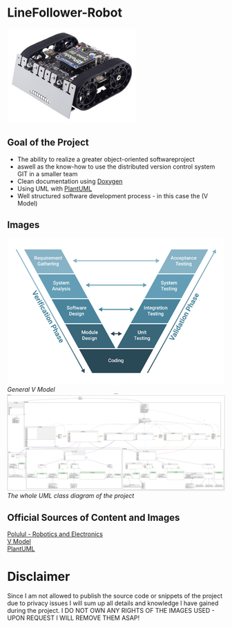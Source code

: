 
# LineFollower-Robot
![Zumo](./Images/Zumo.jpg)
## Goal of the Project
- The ability to realize a greater object-oriented softwareproject
- aswell as the know-how to use the distributed version control system GIT in a smaller team
- Clean documentation using [Doxygen](https://www.doxygen.nl/index.html)
- Using UML with [PlantUML](https://plantuml.com/de/)
- Well structured software development process - in this case the (V Model)  

## Images
![V_Image](./Images/1_v-model.png)  
*General V Model*  
![classDia](/Images/classDiagram.png)  
*The whole UML class diagram of the project*  
## Official Sources of Content and Images
[Polulul - Robotics and Electronics](https://www.pololu.com/docs/0J63/all)  
[V Model](https://builtin.com/software-engineering-perspectives/v-model)  
[PlantUML](https://plantuml.com/de/)  

# Disclaimer

Since I am not allowed to publish the source code or snippets of the project due to privacy issues I will sum up all details and knowledge I have gained during the project. I DO NOT OWN ANY RIGHTS OF THE IMAGES USED - UPON REQUEST I WILL REMOVE THEM ASAP!
